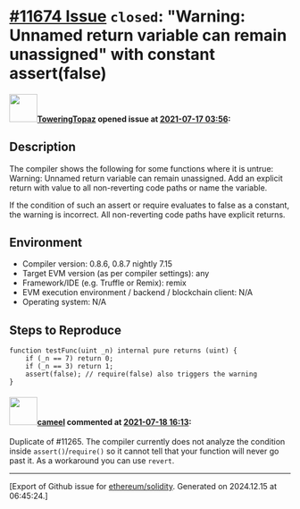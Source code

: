 # [\#11674 Issue](https://github.com/ethereum/solidity/issues/11674) `closed`: "Warning: Unnamed return variable can remain unassigned" with constant assert(false)

#### <img src="https://avatars.githubusercontent.com/u/87142001?v=4" width="50">[ToweringTopaz](https://github.com/ToweringTopaz) opened issue at [2021-07-17 03:56](https://github.com/ethereum/solidity/issues/11674):

## Description

The compiler shows the following for some functions where it is untrue: Warning: Unnamed return variable can remain unassigned. Add an explicit return with value to all non-reverting code paths or name the variable.

If the condition of such an assert or require evaluates to false as a constant, the warning is incorrect. All non-reverting code paths have explicit returns.

## Environment

- Compiler version: 0.8.6, 0.8.7 nightly 7.15
- Target EVM version (as per compiler settings): any
- Framework/IDE (e.g. Truffle or Remix): remix
- EVM execution environment / backend / blockchain client: N/A
- Operating system: N/A

## Steps to Reproduce

    function testFunc(uint _n) internal pure returns (uint) {
        if (_n == 7) return 0;
        if (_n == 3) return 1;
        assert(false); // require(false) also triggers the warning
    }

#### <img src="https://avatars.githubusercontent.com/u/137030?v=4" width="50">[cameel](https://github.com/cameel) commented at [2021-07-18 16:13](https://github.com/ethereum/solidity/issues/11674#issuecomment-882080741):

Duplicate of #11265. The compiler currently does not analyze the condition inside `assert()`/`require()` so it cannot tell that your function will never go past it. As a workaround you can use `revert`.


-------------------------------------------------------------------------------



[Export of Github issue for [ethereum/solidity](https://github.com/ethereum/solidity). Generated on 2024.12.15 at 06:45:24.]
